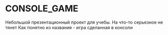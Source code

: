 # CONSOLE_GAME
Небольшой презентационный проект для учебы. На что-то серьезное не тянет
Как понятно из названия - игра сделанная в консоли

